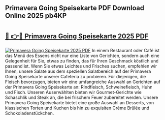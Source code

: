 ## Primavera Going Speisekarte PDF Download Online 2025 pb4KP

# <h2><a href="http://gc89ork.nevu.top/?p=Primavera+Going+Speisekarte">🔗 👉🔴 Primavera Going Speisekarte 2025 PDF</a></h2>

[![Primavera Going Speisekarte 2025 PDF](https://i.imgur.com/dBaPXMq.png)](http://gc89ork.nevu.top/?p=Primavera+Going+Speisekarte)
In einem Restaurant oder Café ist das Menü des Essens nicht nur eine Liste von Gerichten, sondern auch eine Gelegenheit für Sie, etwas zu finden, das für Ihren Geschmack köstlich und passend ist. Wenn Sie etwas Leichtes und Frisches suchen, empfehlen wir Ihnen, unsere Salate aus dem speziellen Salatbereich auf der Primavera Going Speisekarte unserer Cafeteria zu probieren. Für diejenigen, die Fleisch bevorzugen, bieten wir eine umfangreiche Auswahl an Gerichten auf der Primavera Going Speisekarte an: Rindfleisch, Schweinefleisch, Huhn und Fisch. Unseren Auserwählten bieten wir Gourmet-Gerichte wie Schaschlik und Steak an, die bei frischem Feuer zubereitet werden. Unsere Primavera Going Speisekarte bietet eine große Auswahl an Desserts, von klassischen Torten und Kuchen bis hin zu exquisiten Crème Brûlée und Schokoladenstückchen.
